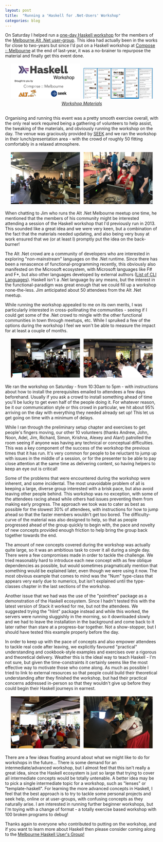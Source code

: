 ```yaml
---
layout: post
title:  "Running a 'Haskell for .Net-Users' Workshop"
categories: blog
---
```


<style>

.half-image {
	max-width: 100%;
}

@media screen and (min-width: 480px) {
	.half-image {
		max-width: 45% !important;
		padding: 4px;
	}
}

.center-contents {
	text-align: center;
}
</style>

On Saturday I helped run a [one-day Haskell workshop](https://sordina.github.io/alt_dot_net_haskell_workshop/)
for the members of the
[Melbourne Alt .Net user-group](https://www.meetup.com/Melbourne-ALT-NET/?chapter_analytics_code=UA-58562077-1).
This idea had actually been in the works for close to two-years but since I'd put on
a Haskell workshop at [Compose :: Melbourne](http://www.composeconference.org/2016-melbourne/)
at the end of last-year, it was a no-brainer to repurpose the material and finally get this event done.

<div class="center-contents">
<img class="half-image" src="/images/haskell-for-dot-net/altnet.png" />
<img class="half-image" src="/images/haskell-for-dot-net/trello.png" />
</div>

<div class="center-contents">
	<a href="https://sordina.github.io/alt_dot_net_haskell_workshop">
		<em>Workshop Materials</em>
	</a>
</div>

<br />

Organising and running this event was a pretty smooth exercise overall, with
the only real work required being a gathering of volunteers to help assist,
the tweaking of the materials, and obviously running the workshop on the day.
The venue was graciously provided by [SEEK](https://www.seek.com.au/) and we
ran the workshop in their lunch/presentation area - with the crowd of roughly
50 fitting comfortably in a relaxed atmosphere.

<!--more-->

<div class="center-contents">
<img class="half-image" src="/images/haskell-for-dot-net/jim/IMG_2620.JPG" />
<img class="half-image" src="/images/haskell-for-dot-net/jim/IMG_2622.JPG" />
</div>

When chatting to Jim who runs the Alt .Net Melbourne meetup one time, he mentioned
that the members of his community might be interested attending a session of
the Haskell workshop that I'd previously run in 2013. This sounded like a great
idea and we were very keen, but a combination of the fact that the materials
needed updating, and also being very busy at work ensured that we (or at least I)
promptly put the idea on the back-burner!

The Alt .Net crowd are a community of developers who are interested in exploring
"non-mainstream" languages on the .Net runtime. Since there has been a renascence
of functional-programming recently, this obviously also manifested on the Microsoft
ecosystem, with Microsoft languages like F# and F\*, but also other languages
developed by external authors ([List of CLI Languages](https://en.wikipedia.org/wiki/List_of_CLI_languages)).
Haskell isn't a .Net language by any means, but the interest in the
functional-paradigm was great enough that we could fill up a workshop none-the-less.
Jim anticipated about 50 attendees from the Alt .Net meetup.

While running the workshop appealed to me on its own merits, I was particularly
interested in cross-pollinating the communities - seeing if I could get some of
the .Net crowd to mingle with the other functional communities in town through
meetups, etc. While I spruiked a few of the options during the workshop I feel
we won't be able to measure the impact for at least a couple of months.

<div class="center-contents">
<img class="half-image" src="/images/haskell-for-dot-net/20170225_104115.jpg" />
<img class="half-image" src="/images/haskell-for-dot-net/20170225_111724.jpg" />
</div>

We ran the workshop on Saturday - from 10:30am to 5pm - with instructions about
how to install the prerequisites emailed to attendees a few days beforehand.
Usually if you ask a crowd to install something ahead of time you'll be lucky
to get even half of the people doing it. For whatever reason, be it
our communication style or this crowd in particular, we hit about 95% arriving
on the day with everything they needed already set up! This let us get going
on time with a minimum of delays.

While I ran through the preliminary setup chapter and exercises to get people's
fingers moving, our other 10 volunteers
(thanks Andrew, John, Noon, Adel, Jim, Richard, Simon, Krishna, Alexey and Alan!)
patrolled the room seeing if anyone was having any technical or conceptual
difficulties. This was a key component of the success of the workshop the previous
times that it has run. It's very common for people to be reluctant to jump up with
issues in the middle of a session, or for the presenter to be able to pay close
attention at the same time as delivering content, so having helpers to keep an
eye out is critical!

Some of the problems that were encountered during the workshop were inherent, and
some incidental. The most unavoidable problem of all is keeping a large, diverse
group interested with a brisk pace, but also avoid leaving other people behind.
This workshop was no exception, with some of the attendees racing ahead while
others had issues preventing them from making early progress. The approach we
took was to cater as best as possible for the slowest 30% of attendees, with
instructions for how to jump ahead so that the faster members wouldn't get too
bored. The difficulty-curve of the material was also designed to help, so that
as people progressed ahead of the group quickly to begin with, the pace and
novelty of new concepts provided enough friction to help bring the group back
together towards the end.

The amount of new concepts covered during the workshop was actually quite large,
so it was an ambitious task to cover it all during a single day. There were a few
compromises made in order to tackle the challenge. We tried reasonably hard to
introduce each new concept with as few oblique dependencies as possible, but
would sometimes pragmatically mention that something would be explained later,
even though we were using it now. The most obvious example that comes to mind
was the "Num" type-class that appears very early due to numerics, but isn't
explained until the type-classes chapter in the last sections of the workshop.

Another issue that we had was the use of the "pointfree" package as a demonstration
of the Haskell ecosystem. Since I hadn't tested this with the latest version
of Stack it worked for me, but not the attendees. We suggested trying the
"hlint" package instead and while this worked, the servers were running sluggishly
in the morning, so it downloaded slowly and we had to leave the installation
in the background and come back to it later rather than stare at a progress-bar
together. Not a show-stopper, but I should have tested this example properly
before the day.

In order to keep up with the pace of concepts and also empower attendees to
tackle real code after leaving, we explicitly favoured "practical" understanding
and cookbook-style examples and exercises over a rigorous and theoretical
delivery. Weather this is the ideal way to teach Haskell - I'm not sure, but
given the time-constraints it certainly seems like the most effective way to
motivate those who come along. As much as possible I tried to link to external
resources so that people could build their theoretical understanding after
they finished the workshop, but had their practical concerns addressed in-person
so that they wouldn't give up before they could begin their Haskell journeys
in earnest.

<div class="center-contents">
<img class="half-image" src="/images/haskell-for-dot-net/IMG_20170225_155755.jpg" />
<img class="half-image" src="/images/haskell-for-dot-net/jim/IMG_2617.JPG" />
</div>

There are a few ideas floating around about what we might like to do for
workshops in the future... There is some demand for an intermediate/advanced
workshop, but I almost feel that this isn't really a great idea, since the
Haskell ecosystem is just so large that trying to cover all intermediate
concepts would be totally untenable. A better idea may be to pick a single
intermediate topic for a workshop, such as "lenses" or "template-haskell".
For learning the more advanced concepts in Haskell, I feel that the best approach is to
try to tackle some personal projects and seek help, online or at user-groups,
with confusing concepts as they naturally arise. I am interested in running
further beginner workshops, but I'm toying with a change of format -
a totally exercise based workshop with 100 broken programs to debug!

Thanks again to everyone who contributed to putting on the workshop, and
if you want to learn more about Haskell then please consider coming along
to the [Melbourne Haskell User's Group!](https://www.meetup.com/Melbourne-Haskell-Users-Group/)
